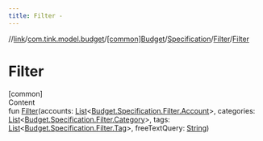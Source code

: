 ```yaml
---
title: Filter -
---
```

//[link](../../../../index.md)/[com.tink.model.budget](../../../index.md)/[[common]Budget](../../index.md)/[Specification](../index.md)/[Filter](index.md)/[Filter](-filter.md)



# Filter  
[common]  
Content  
fun [Filter](-filter.md)(accounts: [List](https://kotlinlang.org/api/latest/jvm/stdlib/kotlin.collections/-list/index.html)<[Budget.Specification.Filter.Account](-account/index.md)>, categories: [List](https://kotlinlang.org/api/latest/jvm/stdlib/kotlin.collections/-list/index.html)<[Budget.Specification.Filter.Category](-category/index.md)>, tags: [List](https://kotlinlang.org/api/latest/jvm/stdlib/kotlin.collections/-list/index.html)<[Budget.Specification.Filter.Tag](-tag/index.md)>, freeTextQuery: [String](https://kotlinlang.org/api/latest/jvm/stdlib/kotlin/-string/index.html))  



